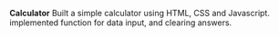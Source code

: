 **Calculator**
Built a simple calculator using HTML, CSS and Javascript. implemented function for data input, and clearing answers.

